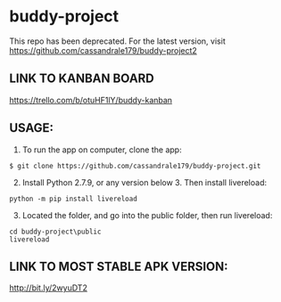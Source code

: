 # buddy-project
This repo has been deprecated. For the latest version, visit https://github.com/cassandrale179/buddy-project2 


## LINK TO KANBAN BOARD 
https://trello.com/b/otuHF1lY/buddy-kanban 


## USAGE: 
1. To run the app on computer, clone the app:
```
$ git clone https://github.com/cassandrale179/buddy-project.git
```
2. Install Python 2.7.9, or any version below 3. Then install livereload: 
```
python -m pip install livereload
```
3. Located the folder, and go into the public folder, then run livereload: 
```
cd buddy-project\public
livereload
``` 

## LINK TO MOST STABLE APK VERSION: 
http://bit.ly/2wyuDT2 
